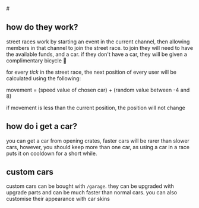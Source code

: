 #<script>
import DocsTemplate from "$lib/components/docs/DocsTemplate.svelte"
</script>

<DocsTemplate title='street races' />

## how do they work?

street races work by starting an event in the current channel, then allowing members in that channel
to join the street race. to join they will need to have the available funds, and a car. if they
don't have a car, they will be given a complimentary bicycle 🙂

for every _tick_ in the street race, the next position of every user will be calculated using the
following:

movement = (speed value of chosen car) + (random value between -4 and 8)

if movement is less than the current position, the position will not change

## how do i get a car?

you can get a car from opening crates, faster cars will be rarer than slower cars, however, you
should keep more than one car, as using a car in a race puts it on cooldown for a short while.

## custom cars

custom cars can be bought with `/garage`. they can be upgraded with upgrade parts and can be much
faster than normal cars. you can also customise their appearance with car skins
